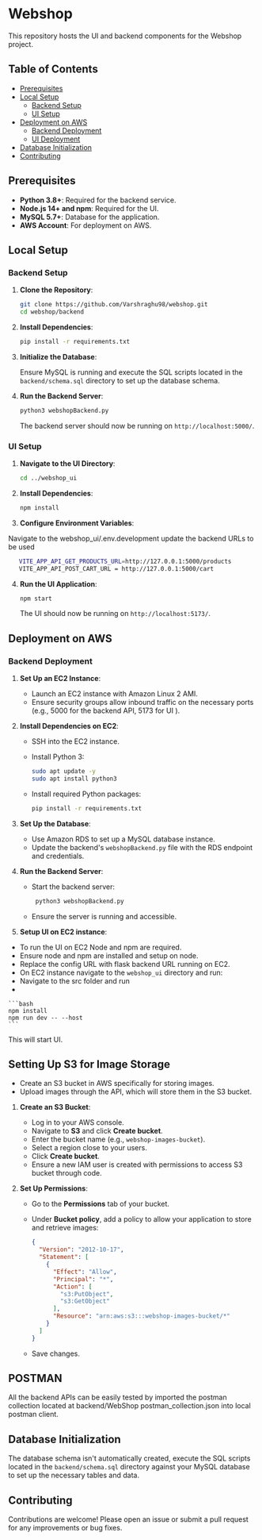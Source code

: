 # Webshop

This repository hosts the UI and backend components for the Webshop project.

## Table of Contents
- [Prerequisites](#prerequisites)
- [Local Setup](#local-setup)
  - [Backend Setup](#backend-setup)
  - [UI Setup](#ui-setup)
- [Deployment on AWS](#deployment-on-aws)
  - [Backend Deployment](#backend-deployment)
  - [UI Deployment](#ui-deployment)
- [Database Initialization](#database-initialization)
- [Contributing](#contributing)


## Prerequisites

- **Python 3.8+**: Required for the backend service.
- **Node.js 14+ and npm**: Required for the UI.
- **MySQL 5.7+**: Database for the application.
- **AWS Account**: For deployment on AWS.

## Local Setup

### Backend Setup

1. **Clone the Repository**:

   ```bash
   git clone https://github.com/Varshraghu98/webshop.git
   cd webshop/backend
   ```

3. **Install Dependencies**:

   ```bash
   pip install -r requirements.txt
   ```

5. **Initialize the Database**:

   Ensure MySQL is running and execute the SQL scripts located in the `backend/schema.sql` directory to set up the database schema.

6. **Run the Backend Server**:

   ```bash
   python3 webshopBackend.py
   ```

   The backend server should now be running on `http://localhost:5000/`.

### UI Setup

1. **Navigate to the UI Directory**:

   ```bash
   cd ../webshop_ui
   ```

2. **Install Dependencies**:

   ```bash
   npm install
   ```

3. **Configure Environment Variables**:
    
Navigate to the webshop_ui/.env.development update the backend URLs to be used 
 ```bash
    VITE_APP_API_GET_PRODUCTS_URL=http://127.0.0.1:5000/products
    VITE_APP_API_POST_CART_URL = http://127.0.0.1:5000/cart
   ```


4. **Run the UI Application**:

   ```bash
   npm start
   ```

   The UI should now be running on `http://localhost:5173/`.

## Deployment on AWS

### Backend Deployment

1. **Set Up an EC2 Instance**:

   - Launch an EC2 instance with Amazon Linux 2 AMI.
   - Ensure security groups allow inbound traffic on the necessary ports (e.g., 5000 for the backend API, 5173 for UI ).

2. **Install Dependencies on EC2**:

   - SSH into the EC2 instance.
   - Install Python 3:

     ```bash
     sudo apt update -y
     sudo apt install python3
     ```

   - Install required Python packages:

     ```bash
     pip install -r requirements.txt
     ```

3. **Set Up the Database**:

   - Use Amazon RDS to set up a MySQL database instance.
   - Update the backend's `webshopBackend.py` file with the RDS endpoint and credentials.

4. **Run the Backend Server**:

   - Start the backend server:

     ```bash
      python3 webshopBackend.py
     ```

   - Ensure the server is running and accessible.
5. **Setup UI on EC2 instance**:
- To run the UI on EC2 Node and npm are required. 
- Ensure node and npm are installed and setup on node.
- Replace the config URL with flask backend URL running on EC2.
- On EC2 instance navigate to the `webshop_ui` directory and run:
- Navigate to the src folder and run 
- 

    ```bash
    npm install 
    npm run dev -- --host
    ```
This will start UI.

## Setting Up S3 for Image Storage

   - Create an S3 bucket in AWS specifically for storing images.
   - Upload images through the API, which will store them in the S3 bucket.

1. **Create an S3 Bucket**:

   - Log in to your AWS console.
   - Navigate to **S3** and click **Create bucket**.
   - Enter the bucket name (e.g., `webshop-images-bucket`).
   - Select a region close to your users.
   - Click **Create bucket**.
   - Ensure a new IAM user is created with permissions to access S3 bucket through code. 

2. **Set Up Permissions**:

   - Go to the **Permissions** tab of your bucket.
   - Under **Bucket policy**, add a policy to allow your application to store and retrieve images:

     ```json
     {
       "Version": "2012-10-17",
       "Statement": [
         {
           "Effect": "Allow",
           "Principal": "*",
           "Action": [
             "s3:PutObject",
             "s3:GetObject"
           ],
           "Resource": "arn:aws:s3:::webshop-images-bucket/*"
         }
       ]
     }
     ```

   - Save changes.

## POSTMAN 

All the backend APIs can be easily tested by imported the postman collection located at backend/WebShop postman_collection.json into local postman client.  


## Database Initialization

The database schema isn't automatically created, execute the SQL scripts located in the `backend/schema.sql` directory against your MySQL database to set up the necessary tables and data.

## Contributing

Contributions are welcome! Please open an issue or submit a pull request for any improvements or bug fixes.

